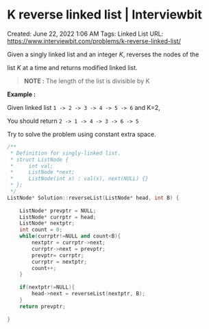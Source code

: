 # K reverse linked list | Interviewbit

Created: June 22, 2022 1:06 AM
Tags: Linked List
URL: https://www.interviewbit.com/problems/k-reverse-linked-list/

Given a singly linked list and an integer *K*, reverses the nodes of the

list *K* at a time and returns modified linked list.

> 
> 
> 
> **NOTE :** The length of the list is divisible by K
> 

**Example :**

Given linked list `1 -> 2 -> 3 -> 4 -> 5 -> 6` and K=2,

You should return `2 -> 1 -> 4 -> 3 -> 6 -> 5`

Try to solve the problem using constant extra space.

```cpp
/**
 * Definition for singly-linked list.
 * struct ListNode {
 *     int val;
 *     ListNode *next;
 *     ListNode(int x) : val(x), next(NULL) {}
 * };
 */
ListNode* Solution::reverseList(ListNode* head, int B) {
    
    ListNode* prevptr = NULL;
    ListNode* currptr = head;
    ListNode* nextptr;
    int count = 0;
    while(currptr!=NULL and count<B){
        nextptr = currptr->next;
        currptr->next = prevptr;
        prevptr= currptr;
        currptr = nextptr;
        count++;
    }
    
    if(nextptr!=NULL){
        head->next = reverseList(nextptr, B);
    }
    return prevptr;
    
}
```